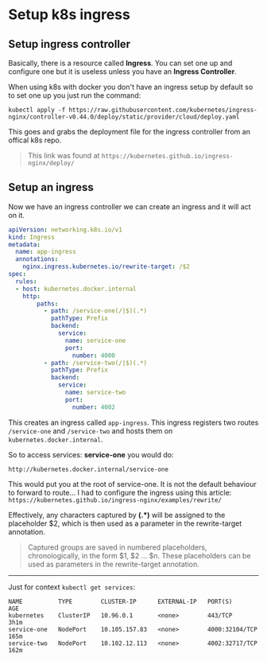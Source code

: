
# Setup k8s ingress

## Setup ingress controller
Basically, there is a resource called **Ingress**. You can set one up and configure one but it is useless unless you have an **Ingress Controller**.

When using k8s with docker you don't have an ingress setup by default so to set one up you just run the command:
```
kubectl apply -f https://raw.githubusercontent.com/kubernetes/ingress-nginx/controller-v0.44.0/deploy/static/provider/cloud/deploy.yaml
```

This goes and grabs the deployment file for the ingress controller from an offical k8s repo.

> This link was found at `https://kubernetes.github.io/ingress-nginx/deploy/`

## Setup an ingress
Now we have an ingress controller we can create an ingress and it will act on it.

```yaml
apiVersion: networking.k8s.io/v1
kind: Ingress
metadata:
  name: app-ingress
  annotations:
    nginx.ingress.kubernetes.io/rewrite-target: /$2
spec:
  rules:
  - host: kubernetes.docker.internal
    http:
        paths:
          - path: /service-one(/|$)(.*)
            pathType: Prefix
            backend:
              service:
                name: service-one
                port:
                  number: 4000
          - path: /service-two(/|$)(.*)
            pathType: Prefix
            backend:
              service:
                name: service-two
                port:
                  number: 4002
```

This creates an ingress called `app-ingress`. This ingress registers two routes `/service-one` and `/service-two` and hosts them on `kubernetes.docker.internal`.

So to access services: **service-one** you would do:
```
http://kubernetes.docker.internal/service-one
```
This would put you at the root of service-one. It is not the default behaviour to forward to route... I had to configure the ingress using this article:
`https://kubernetes.github.io/ingress-nginx/examples/rewrite/`

Effectively, any characters captured by **(.*)** will be assigned to the placeholder $2, which is then used as a parameter in the rewrite-target annotation.

> Captured groups are saved in numbered placeholders, chronologically, in the form $1, $2 ... $n. These placeholders can be used as parameters in the rewrite-target annotation.

---

Just for context `kubectl get services`:
```
NAME          TYPE        CLUSTER-IP      EXTERNAL-IP   PORT(S)          AGE
kubernetes    ClusterIP   10.96.0.1       <none>        443/TCP          3h1m
service-one   NodePort    10.105.157.83   <none>        4000:32104/TCP   165m
service-two   NodePort    10.102.12.113   <none>        4002:32717/TCP   162m
```